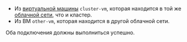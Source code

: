 * Из [виртуальной машины](../../../compute/concepts/vm.md) `cluster-vm`, которая находится в той же [облачной сети](../../../vpc/concepts/network.md#network), что и кластер.
* Из ВМ `other-vm`, которая находится в другой облачной сети.

Оба подключения должны выполниться успешно.
